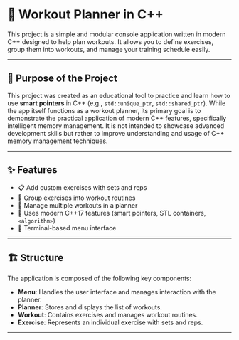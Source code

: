 # 💪 Workout Planner in C++

This project is a simple and modular console application written in modern C++ designed to help plan workouts. It allows you to define exercises, group them into workouts, and manage your training schedule easily.

---

## 🎯 Purpose of the Project

This project was created as an educational tool to practice and learn how to use **smart pointers** in C++ (e.g., `std::unique_ptr`, `std::shared_ptr`). While the app itself functions as a workout planner, its primary goal is to demonstrate the practical application of modern C++ features, specifically intelligent memory management. It is not intended to showcase advanced development skills but rather to improve understanding and usage of C++ memory management techniques.

---

## ✨ Features

- 📋 Add custom exercises with sets and reps
- 🧩 Group exercises into workout routines
- 📅 Manage multiple workouts in a planner
- 🧠 Uses modern C++17 features (smart pointers, STL containers, `<algorithm>`)
- 🎯 Terminal-based menu interface

---

## 🏗️ Structure

The application is composed of the following key components:
- **Menu**: Handles the user interface and manages interaction with the planner.
- **Planner**: Stores and displays the list of workouts.
- **Workout**: Contains exercises and manages workout routines.
- **Exercise**: Represents an individual exercise with sets and reps.

---
